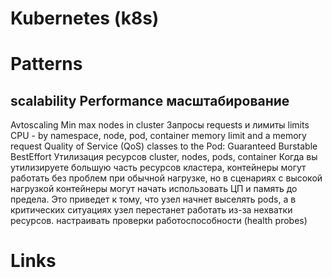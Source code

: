 # Kubernetes (k8s)


# Patterns

## scalability Performance масштабирование

Avtoscaling
  Min max nodes in cluster
Запросы requests и лимиты limits CPU - by namespace, node, pod, container
memory limit and a memory request
Quality of Service (QoS) classes to the Pod:
  Guaranteed
  Burstable
  BestEffort
Утилизация ресурсов cluster, nodes, pods, container
  Когда вы утилизируете большую часть ресурсов кластера, контейнеры могут работать без проблем при обычной нагрузке, но в сценариях с высокой нагрузкой контейнеры могут начать использовать ЦП и память до предела. Это приведет к тому, что узел начнет выселять pods, а в критических ситуациях узел перестанет работать из-за нехватки ресурсов.
настраивать проверки работоспособности (health probes)


# Links
